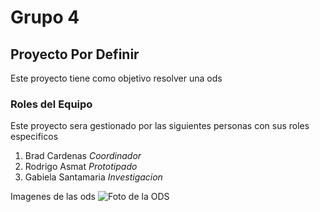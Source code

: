 # Grupo 4
## Proyecto Por Definir
Este proyecto tiene como objetivo resolver una ods
### Roles del Equipo
Este proyecto sera gestionado por las siguientes personas con sus roles especificos
1.  Brad Cardenas *Coordinador*
2.  Rodrigo Asmat *Prototipado*
3.  Gabiela Santamaria *Investigacion*

Imagenes de las ods
![Foto de la ODS](https://search-drive.com/wp-content/uploads/2021/12/ODS-ci%CC%81rculo-1024x727-1.png)  
